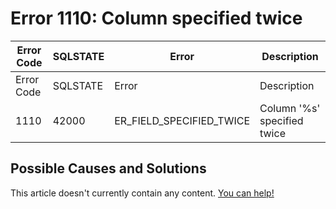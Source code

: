 
# Error 1110: Column specified twice


| Error Code | SQLSTATE | Error | Description |
| --- | --- | --- | --- |
| Error Code | SQLSTATE | Error | Description |
| 1110 | 42000 | ER_FIELD_SPECIFIED_TWICE | Column '%s' specified twice |




## Possible Causes and Solutions


This article doesn't currently contain any content. [You can help!](/en/writing-and-editing-knowledge-base-articles/)

